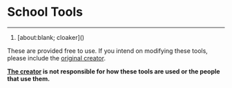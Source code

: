 # School Tools
---
<ol>
  <li>[about:blank; cloaker]()</li>
</ol>





These are provided free to use.
If you intend on modifying these tools, please include the [original creator][1].

**[The creator][1] is not responsible for how these tools are used or the people that use them.**

[1]:https://github.com/imightknoiw
